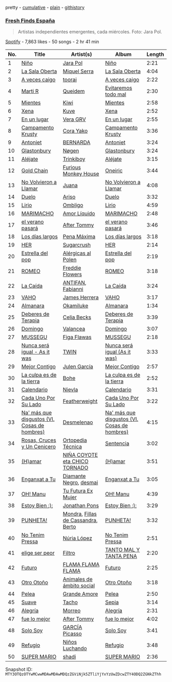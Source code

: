 pretty - [cumulative](/playlists/cumulative/37i9dQZF1DWVhn3qoy98w6.md) - [plain](/playlists/plain/37i9dQZF1DWVhn3qoy98w6) - [githistory](https://github.githistory.xyz/mackorone/spotify-playlist-archive/blob/main/playlists/plain/37i9dQZF1DWVhn3qoy98w6)

### [Fresh Finds España](https://open.spotify.com/playlist/37i9dQZF1DWVhn3qoy98w6)

> Artistas independientes emergentes, cada miércoles\. Foto: Jara Pol.

[Spotify](https://open.spotify.com/user/spotify) - 7,863 likes - 50 songs - 2 hr 41 min

| No. | Title | Artist(s) | Album | Length |
|---|---|---|---|---|
| 1 | [Niño](https://open.spotify.com/track/7oxdRUC87SQr4RsBevbo9v) | [Jara Pol](https://open.spotify.com/artist/1ZIwEYympp5ztnQYDlIxHg) | [Niño](https://open.spotify.com/album/4QkpMdx9gtRj8dUgaD91iu) | 2:21 |
| 2 | [La Sala Oberta](https://open.spotify.com/track/7dgi19R07ct4km1LWgWZIX) | [Miquel Serra](https://open.spotify.com/artist/0xUNARNv5PfWqCuu8TJGug) | [La Sala Oberta](https://open.spotify.com/album/7xrQoauJbPeZ5SwAnKFfW2) | 4:04 |
| 3 | [A veces caigo](https://open.spotify.com/track/23VsJynQzdhikyNxp3xu1s) | [toorai](https://open.spotify.com/artist/6GevMSNQ6R54xxyfOFSWBd) | [A veces caigo](https://open.spotify.com/album/7DhpUA2MCtE0w8do19Vgzd) | 2:22 |
| 4 | [Marti R](https://open.spotify.com/track/55GqYEvQDl7FlcLkmHQX18) | [Queidem](https://open.spotify.com/artist/1Rhh50B7hX1KLom9agA3Cf) | [Evitaremos todo mal](https://open.spotify.com/album/0pTTwipJ3H6v9NIEX73pxy) | 2:30 |
| 5 | [Mientes](https://open.spotify.com/track/0JXCejShuqW0KQQ6OvutRw) | [Kiwi](https://open.spotify.com/artist/54XxSPS2wrbCOGyYIY5F4O) | [Mientes](https://open.spotify.com/album/5fJaZrB8FrJNS3uUgij3b1) | 2:58 |
| 6 | [Xena](https://open.spotify.com/track/42yENE89zZrOzLJN6ea4JE) | [Kuve](https://open.spotify.com/artist/7vHKCt7yOiBg1Hci7izDLh) | [Xena](https://open.spotify.com/album/0dXeBodPTuKggGHqDo3iaw) | 2:52 |
| 7 | [En un lugar](https://open.spotify.com/track/6YGX0GycLheTFSoCE467kt) | [Vera GRV](https://open.spotify.com/artist/03ibrSvByQ6WCX79oFaORa) | [En un lugar](https://open.spotify.com/album/7bW7p0vrW8EHQP96xn1XBg) | 2:55 |
| 8 | [Campamento Krusty](https://open.spotify.com/track/6kMXaluhWHgeZgLWw61dEP) | [Cora Yako](https://open.spotify.com/artist/09un4iSHi0vAwjGBwvWiDm) | [Campamento Krusty](https://open.spotify.com/album/73q6kS6P8YyB1fqaP0WVxE) | 3:36 |
| 9 | [Antoniet](https://open.spotify.com/track/37cRPl4w7iljdqc105HHHP) | [BERNARDA](https://open.spotify.com/artist/4AMFwj85joZJusmm6uK6AW) | [Antoniet](https://open.spotify.com/album/1z9rUc2UwNncGfiy3CdjtC) | 3:24 |
| 10 | [Glastonbury](https://open.spotify.com/track/1jJLhZCNync54AMW9XZLUW) | [Nøgen](https://open.spotify.com/artist/3FHsicPDBd7E3LnwYtONKS) | [Glastonbury](https://open.spotify.com/album/01cKrMAnKBKsvJTPUiafHQ) | 3:24 |
| 11 | [Aléjate](https://open.spotify.com/track/34DYAirwFeHcAdFj2Oi6HS) | [Trinkiboy](https://open.spotify.com/artist/71qbTjR2TlaBTMTPwkEhYG) | [Aléjate](https://open.spotify.com/album/3V6yAkHYw7ZWjmoXQMfwRj) | 3:15 |
| 12 | [Gold Chain](https://open.spotify.com/track/53M3X2IeDCU46d2lGGaTgA) | [Furious Monkey House](https://open.spotify.com/artist/4u8LHuDsbX6iiVdAgG2Kq9) | [Oneiric](https://open.spotify.com/album/0aRHJ30mAXNAn6lOq4UHNE) | 3:44 |
| 13 | [No Volvieron a Llamar](https://open.spotify.com/track/7ydE5mdkk1XOIuyI1J8mDZ) | [Juana](https://open.spotify.com/artist/59rrpl4VEJ34sIXu4JFp8W) | [No Volvieron a Llamar](https://open.spotify.com/album/3Wl0caFeihQmx2F2ZAcGQd) | 4:08 |
| 14 | [Duelo](https://open.spotify.com/track/5b1Jx2kmvcdjKw45iAyyFR) | [Ariso](https://open.spotify.com/artist/67JkGlM0kcebcipdSdNsAO) | [Duelo](https://open.spotify.com/album/0eFqvzJOJT0Y4RjbnIQBOe) | 3:32 |
| 15 | [Lirio](https://open.spotify.com/track/1iCQdVaBCgBDgzopOZGTzy) | [Ombligo](https://open.spotify.com/artist/0xNRgIAgqBPH7ALZjiRA4y) | [Lirio](https://open.spotify.com/album/28GcMIOKkX4TZfsUdSHPiP) | 4:59 |
| 16 | [MARIMACHO](https://open.spotify.com/track/47FRRtqvuiWbdWIbAzat0y) | [Amor Líquido](https://open.spotify.com/artist/0A6HXmQiEaRB5bY5S4Fbtc) | [MARIMACHO](https://open.spotify.com/album/3vVz5QDuHkRKefo1v9xU1o) | 2:48 |
| 17 | [el verano pasará](https://open.spotify.com/track/2NvcXM4SYqyDZPL6ISZxus) | [After Tommy](https://open.spotify.com/artist/3HpKdarqsHASs1kRv1uENZ) | [el verano pasará](https://open.spotify.com/album/4tlZEx1Ro5bb77mVz7Yl7G) | 3:46 |
| 18 | [Los días largos](https://open.spotify.com/track/69p6hi8ng4jf2t0hMo0ioj) | [Pena Máxima](https://open.spotify.com/artist/1gneQDkFzVuBfOYds0C8HI) | [Los días largos](https://open.spotify.com/album/1TQBwfBaNV0EGW9mdwQAuP) | 3:18 |
| 19 | [HER](https://open.spotify.com/track/1oa59wbCneGEOW9xY5rsG1) | [Sugarcrush](https://open.spotify.com/artist/42qSwWCF0ZJBVKtpuG1XlJ) | [HER](https://open.spotify.com/album/3ZCzshoGotDGce2P9szUUZ) | 2:14 |
| 20 | [Estrella del pop](https://open.spotify.com/track/61ByBXM23WjcHRBX235liN) | [Alérgicas al Polen](https://open.spotify.com/artist/3r87HtM9xVejbpyVuFwrhb) | [Estrella del pop](https://open.spotify.com/album/5bd0bRdIxuxVUUHTC9P27I) | 2:19 |
| 21 | [ROMEO](https://open.spotify.com/track/6NcWi1OMpFzpNwcLCof3yn) | [Freddie Flowers](https://open.spotify.com/artist/19cmzxQNqmxfcscNiXMbzn) | [ROMEO](https://open.spotify.com/album/0iJBZdIzxqYGerCCz7I4lx) | 3:18 |
| 22 | [La Caída](https://open.spotify.com/track/2GAnsHcCraoNQkEgjks69G) | [ANTIFAN](https://open.spotify.com/artist/2UenZFehQbTQiiVlU9Sv35), [Fabianni](https://open.spotify.com/artist/4POeB6Dr0EsRigViBnsTgU) | [La Caída](https://open.spotify.com/album/0eVAscZdILIHysezJoBjbq) | 3:24 |
| 23 | [VAHO](https://open.spotify.com/track/6DXuPKFYiVkQkfsTA7BTMY) | [James Herrera](https://open.spotify.com/artist/4eQFCzwxKC2wBXVrGlb2O4) | [VAHO](https://open.spotify.com/album/3BGARIDQLYYs1eI3fummz9) | 3:17 |
| 24 | [Almanara](https://open.spotify.com/track/7J9v4WSBfhxVFHiWRRDub8) | [Okamiluke](https://open.spotify.com/artist/3wHycgBdgDplw19kvn4VLo) | [Almanara](https://open.spotify.com/album/6Nv3GQZzKP1XBrLOLffeeM) | 1:34 |
| 25 | [Deberes de Terapia](https://open.spotify.com/track/7a6oOCSLtyBaJ7yKDPScH4) | [Celia Becks](https://open.spotify.com/artist/50WyUnAV5BUImbldUlW5e1) | [Deberes de Terapia](https://open.spotify.com/album/0HyFeHSotAiF8PanHIlryd) | 3:39 |
| 26 | [Domingo](https://open.spotify.com/track/1Wacy51w9VdSperPC6PniS) | [Valancea](https://open.spotify.com/artist/0JGOGScJLAvwFoDjbjlD0h) | [Domingo](https://open.spotify.com/album/1GeYloABnBlNdBzUxXwRfc) | 3:07 |
| 27 | [MUSSEGU](https://open.spotify.com/track/4rrrHTgdmHZtqOgZArrhBs) | [Figa Flawas](https://open.spotify.com/artist/2enhM5DK9oTxWiCVpFIDv3) | [MUSSEGU](https://open.spotify.com/album/0ahXH8xQxCNOQCRHcCzkqc) | 2:18 |
| 28 | [Nunca será igual \- As it was](https://open.spotify.com/track/5OqU3hUwJdvWeKLrwDdc6U) | [TWIN](https://open.spotify.com/artist/0SeDcSyIQ4ybZDuSX24HgY) | [Nunca será igual \(As it was\)](https://open.spotify.com/album/0QiF6OJWh00f3tZ3YcoutT) | 3:33 |
| 29 | [Mejor Contigo](https://open.spotify.com/track/6hyhnxaOXr0tJuz5gRzqA8) | [Julen García](https://open.spotify.com/artist/5vLch4v0XYVhgth4aZ121I) | [Mejor Contigo](https://open.spotify.com/album/08BzYti8gDX2c3cgIYB3bY) | 2:57 |
| 30 | [La culpa es de la tierra](https://open.spotify.com/track/6fGx9cE1pwfwIalhboGop8) | [Bohe](https://open.spotify.com/artist/6QizHGIASn66CrcR8Fe1fk) | [La culpa es de la tierra](https://open.spotify.com/album/4PCANGbqTyeg3DiB6pHlnr) | 2:52 |
| 31 | [Calendario](https://open.spotify.com/track/2eeaggskA5wDbMJDcJcRYB) | [Nievla](https://open.spotify.com/artist/2LnG9Y5m1N69MBmComLbFp) | [Calendario](https://open.spotify.com/album/4wPXIfRubCiFkDrmI4b5Pr) | 3:31 |
| 32 | [Cada Uno Por Su Lado](https://open.spotify.com/track/2pJi2flV4ZUP6qHntaEWL9) | [Featherweight](https://open.spotify.com/artist/6rIDB6GEFuVB4BLw1ejL9R) | [Cada Uno Por Su Lado](https://open.spotify.com/album/3a00fRKtn4xia5yGGKLkSq) | 3:22 |
| 33 | [Na' más que disgustos \(VI\. Cosas de hombres\)](https://open.spotify.com/track/2Cj3iWd5nK3zKDPpiNkGjW) | [Desmelenao](https://open.spotify.com/artist/5e3AeuzcPHLKIimvkRlK5m) | [Na' más que disgustos \(VI\. Cosas de hombres\)](https://open.spotify.com/album/2BnxjXajnVRqC2piBNuxCL) | 4:15 |
| 34 | [Rosas, Cruces y Un Cenicero](https://open.spotify.com/track/02AQHmxJVeLnKt8zziUmlK) | [Ortopedia Técnica](https://open.spotify.com/artist/3nb5MkobljIsONHwAzmkgg) | [Sentencia](https://open.spotify.com/album/0YKp6cuV4Dji5ACaFD0bs9) | 3:02 |
| 35 | [\(H\)amar](https://open.spotify.com/track/04omn9fkzRQJJQ8TwSFS01) | [NIÑA COYOTE eta CHICO TORNADO](https://open.spotify.com/artist/4QlaoCIrTZjyl1M6TaDUEW) | [\(H\)amar](https://open.spotify.com/album/0CTVaSPbvIK754GniCJrC3) | 3:51 |
| 36 | [Enganxat a Tu](https://open.spotify.com/track/0NK39gN1A8oe4bccYIGg7W) | [Diamante Negro](https://open.spotify.com/artist/51WUBWxuW4MAoBwuYraA4v), [desmai](https://open.spotify.com/artist/3Rs5tnuUvJHWyRoEPlOFdR) | [Enganxat a Tu](https://open.spotify.com/album/27MB2eSHOcbEPZ6L8X06M6) | 3:05 |
| 37 | [OH! Manu](https://open.spotify.com/track/0KwZwJ0faByyBTyAWVF5EE) | [Tu Futura Ex Mujer](https://open.spotify.com/artist/6q5o28cIdBsiZFPownYPcg) | [OH! Manu](https://open.spotify.com/album/4IcMKvhjDzK43Vn5WO5Bz5) | 4:39 |
| 38 | [Estoy Bien :\):](https://open.spotify.com/track/6Ne5sy0N3xZkebqsL402rR) | [Jonathan Pons](https://open.spotify.com/artist/3Afk3KSsJyzghCvgw2OQIY) | [Estoy Bien :\):](https://open.spotify.com/album/6XjagKxkUCILFj4b6XXNBq) | 3:29 |
| 39 | [PUNHETA!](https://open.spotify.com/track/3oCQrNT8eTBFjInWpVIBhy) | [Mondra](https://open.spotify.com/artist/7hETI0LkHsxAb0Mil6OCWx), [Fillas de Cassandra](https://open.spotify.com/artist/4OETSqPg52NUKHEQEroph5), [Berto](https://open.spotify.com/artist/7AKh8HXKj8nJqm8xUcJJAy) | [PUNHETA!](https://open.spotify.com/album/0D2TMT6H9gB4lGRo6zNLGe) | 3:32 |
| 40 | [No Tenim Pressa](https://open.spotify.com/track/4FrOflO19zznBxyzteXb4z) | [Núria López](https://open.spotify.com/artist/5c2QITgp1iC7pY7Q396R2x) | [No Tenim Pressa](https://open.spotify.com/album/3R1ux8qCYnz5rswbjgKXPB) | 2:51 |
| 41 | [elige ser peor](https://open.spotify.com/track/2WlAtRPYvfN4KvJJ48tSAv) | [Filtro](https://open.spotify.com/artist/7ciFx1MOd6KSEErGqzkgwV) | [TANTO MAL Y TANTA PENA](https://open.spotify.com/album/0OtUimBNoRcTRLKONzrAv8) | 2:20 |
| 42 | [Futuro](https://open.spotify.com/track/1xXcseed2POg9dLS6s1qLw) | [FLAMA FLAMA FLAMA](https://open.spotify.com/artist/6odaPrgsGhmrjTjBkMU9TR) | [Futuro](https://open.spotify.com/album/46wP62RNWuIqVKT2U2NnuL) | 2:25 |
| 43 | [Otro Otoño](https://open.spotify.com/track/39fEMEWxHlBvRAQLrC5YzX) | [Animales de ámbito social](https://open.spotify.com/artist/23AWmp4xkBZ0dgBDS6fQtj) | [Otro Otoño](https://open.spotify.com/album/70kpW8wvISG1frv6DCe9SC) | 3:18 |
| 44 | [Pelea](https://open.spotify.com/track/6Seoz1CQnKIy8mvurGrp9c) | [Grande Amore](https://open.spotify.com/artist/1FVM2KsOjbVwhAYApEhSzQ) | [Pelea](https://open.spotify.com/album/0CYwTvH4ATeQyqLiDqMReo) | 2:50 |
| 45 | [Suave](https://open.spotify.com/track/2p3GnMKk91SQNG7shcqxSO) | [Tacho](https://open.spotify.com/artist/0iym7MctBjSQcYJH4kDKRp) | [Sepia](https://open.spotify.com/album/2DlPB0IVHWbhLjx20llFJO) | 3:14 |
| 46 | [Alegría](https://open.spotify.com/track/2LDsSHfBfR3tLzMsZvldMC) | [Morreo](https://open.spotify.com/artist/3Xp3bobA8pIQerBzo8jW8d) | [Alegría](https://open.spotify.com/album/2VINANReG9de41qaxOydbo) | 2:31 |
| 47 | [fue lo mejor](https://open.spotify.com/track/21pm6QRa8PtVQHTpG5eO1u) | [After Tommy](https://open.spotify.com/artist/3HpKdarqsHASs1kRv1uENZ) | [fue lo mejor](https://open.spotify.com/album/3pnmPdEHRMU1s0i8lqDm1k) | 4:02 |
| 48 | [Solo Soy](https://open.spotify.com/track/5u7supdaN4pQdHs2kChVee) | [GARCÍA Picasso](https://open.spotify.com/artist/7bmCrd2Hv5prpHeyTbGx0L) | [Solo Soy](https://open.spotify.com/album/08PLJHQtJlNni1qK13oYkI) | 3:41 |
| 49 | [Refugio](https://open.spotify.com/track/6YJLbtDIh3EchvQThsqFe6) | [Niños Luchando](https://open.spotify.com/artist/32ssrEXNswpY4dF56WYYZl) | [Refugio](https://open.spotify.com/album/0XCEsrMhctoxAk12h0lHb1) | 3:48 |
| 50 | [SUPER MARIO](https://open.spotify.com/track/6fwUrBcaWOucX2czY6vici) | [shadi](https://open.spotify.com/artist/3csMcrQZxcD3YsQhmdQSzV) | [SUPER MARIO](https://open.spotify.com/album/4khwPW6DOhLRfV75H4Ja0H) | 2:36 |

Snapshot ID: `MTY3OTQzOTYwMCwwMDAwMDAwMDQzZGViNjk5ZTliYjYxYzUwZDcwZTY4ODQ2ZGNkZThh`
